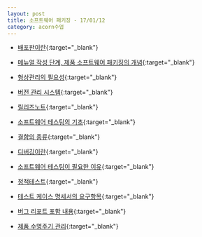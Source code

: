 ```yaml
---
layout: post
title: 소프트웨어 패키징 - 17/01/12
category: acorn수업
---
```


- [배포판이란](http://kin.naver.com/qna/detail.nhn?d1id=1&dirId=10302&docId=68231447&qb=7IaM7ZSE7Yq47Juo7Ja0IOuwsO2PrO2MkA==&enc=utf8&section=kin&rank=1&search_sort=0&spq=0){:target="_blank"}

- [메뉴얼 작성 단계, 제품 소프트웨어 패키징의 개념](http://pc-cat.tistory.com/archive/20160728){:target="_blank"}

- [형상관리의 필요성](http://egloos.zum.com/kmzone/v/5490663){:target="_blank"}

- [버전 관리 시스템](http://flowerykeyboard.tistory.com/1){:target="_blank"}

- [릴리즈노트](http://bcho.tistory.com/777){:target="_blank"}

- [소프트웨어 테스팅의 기초](http://blog.naver.com/2000yujin/130153169565){:target="_blank"}

- [결함의 종류](http://blog.daum.net/hankylee/73){:target="_blank"}

- [디버깅이란](http://blog.daum.net/sysnet924/22){:target="_blank"}

- [소프트웨어 테스팅이 필요한 이유](http://khlee03.tistory.com/entry/1%EC%9E%A5-%EC%86%8C%ED%94%84%ED%8A%B8-%EC%9B%A8%EC%96%B4-%ED%85%8C%EC%8A%A4%ED%8C%85%EC%9D%98-%EA%B8%B0%EC%B4%88){:target="_blank"}

- [정적테스트](http://kimgagakk.tistory.com/261){:target="_blank"}

- [테스트 케이스 명세서의 요구항목](http://cizel.kr/bbs/board.php?bo_table=10_16&wr_id=2000&sfl=mb_id%2C1&stx=api&sst=wr_hit&sod=asc&sop=and&page=1){:target="_blank"}

- [버그 리포트 포함 내용](http://techbard.tistory.com/128){:target="_blank"}

- [제품 수명주기 관리](https://ko.wikipedia.org/wiki/%EC%A0%9C%ED%92%88_%EC%88%98%EB%AA%85_%EC%A3%BC%EA%B8%B0_%EA%B4%80%EB%A6%AC){:target="_blank"}

